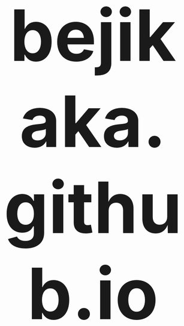 # bejikaka.github.io
<!DOCTYPE html>
<html>
<head>
    <style>
        h1{
            text-align: center;
            font-size: 5cm;
        }
        div{
            text-align: center;
            
        }
         
    </style>
</head>   
<body>
    <h1> haw zebi chedou </h1>  
    <div>
        <img src="hawziw.jpg"; width="500"; height="500"></img>
    </div>
    <div>
        <audio
            src="videoplayback.mp4"; width="500";
            controls
        ></audio>
    </div>
    </body> 
</html>
